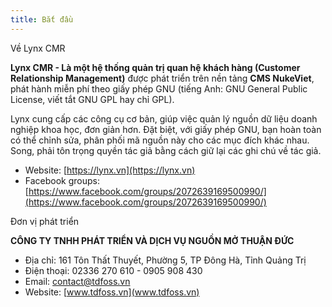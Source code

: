 ```yaml
---
title: Bắt đầu
---
```


<p class="title">Về Lynx CMR</p>

**Lynx CMR - Là một hệ thống quản trị quan hệ khách hàng (Customer Relationship Management)** được phát triển trên nền tảng **CMS NukeViet**, phát hành miễn phí theo giấy phép GNU (tiếng Anh: GNU General Public License, viết tắt GNU GPL hay chỉ GPL).

Lynx cung cấp các công cụ cơ bản, giúp việc quản lý nguồn dữ liệu doanh nghiệp khoa học, đơn giản hơn. Đặt biệt, với giấy phép GNU, bạn hoàn toàn có thể chỉnh sửa, phân phối mã nguồn này cho các mục đích khác nhau. Song, phải tôn trọng quyền tác giả bằng cách giữ lại các ghi chú về tác giả.

- Website: [https://lynx.vn](https://lynx.vn)
- Facebook groups: [https://www.facebook.com/groups/2072639169500990/](https://www.facebook.com/groups/2072639169500990/)

<p class="title">Đơn vị phát triển</p>

**CÔNG TY TNHH PHÁT TRIỂN VÀ DỊCH VỤ NGUỒN MỞ THUẬN ĐỨC**

- Địa chỉ: 161 Tôn Thất Thuyết, Phường 5, TP Đông Hà, Tỉnh Quảng Trị
- Điện thoại: 02336 270 610 - 0905 908 430
- Email: [contact@tdfoss.vn](mailto:contact@tdfoss.vn)
- Website: [www.tdfoss.vn](www.tdfoss.vn)
